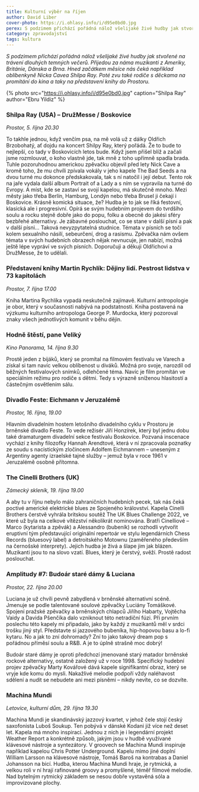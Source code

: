 ```yaml
---
title: Kulturní výběr na říjen
author: David Liber
cover-photo: https://i.ohlasy.info/i/d95e0bd0.jpg
perex: S podzimem přichází pořádná nálož všelijaké živé hudby jak stvořené na trávení dlouhých temných večerů. Přijedou za náma muzikanti z Ameriky, Británie, Dánska a Brna – hned začátkem měsíce nás čeká například oblíbenkyně Nicka Cavea Shilpa Ray.
category: zpravodajství
tags: kultura
---
```


*S podzimem přichází pořádná nálož všelijaké živé hudby jak stvořené na trávení dlouhých temných večerů. Přijedou za náma muzikanti z Ameriky, Británie, Dánska a Brna. Hned začátkem měsíce nás čeká například oblíbenkyně Nicka Cavea Shilpa Ray. Poté zvu také rodiče s děckama na promítání do kina a taky na představení knihy do Prostoru.*

{% photo src="https://i.ohlasy.info/i/d95e0bd0.jpg" caption="Shilpa Ray" author="Ebru Yildiz" %}

### Shilpa Ray (USA) – DružMesse / Boskovice

*Prostor, 5. října 20.30*

To takhle jednou, když venčím psa, na mě volá už z dálky Oldřich Brzobohatý, ať dojdu na koncert Shilpy Ray, který pořádá. Že to bude to nejlepší, co tady v Boskovicích letos bude. Když jsem přišel blíž a začali jsme rozmlouvat, o koho vlastně jde, tak mně z toho upřímně spadla brada. Tuhle pozoruhodnou americkou zpěvačku objevil před lety Nick Cave a kromě toho, že mu chvíli zpívala vokály v jeho kapele The Bad Seeds a na dvou turné mu dokonce předskakovala, tak s ní natočil i její debut. Tento rok na jaře vydala další album Portrait of a Lady a s ním se vypravila na turné do Evropy. A míst, kde se zastaví se svojí kapelou, má skutečně mnoho. Mezi městy jako třeba Berlín, Hamburg, Londýn nebo třeba Brusel ji čekají i Boskovice. Krásně komická situace, že? Hudba je to jak se říká festovní, klasická ale i progresivní. Opírá se svým hudebním projevem do tvrdšího soulu a rocku stejně dobře jako do popu, folku a obecně do jakési sféry bezbřehé alternativy. Je zábavné poslouchat, co se stane v další písní a pak v další písni… Taková nevyzpytatelná studnice. Témata v písních se točí kolem sexualního násilí, sebeurčení, drog a rasismu. Zpěvačka nám ovšem témata v svých hudebních obrazech nějak nevnucuje, jen nabízí, možná ještě lépe vypráví ve svých písních. Doporučuji a děkuji Oldřichovi a DružMesse, že to udělali.

### Představení knihy Martin Rychlík: Dějiny lidí. Pestrost lidstva v 73 kapitolách

*Prostor, 7. října 17.00*

Kniha Martina Rychlíka vypadá neskutečně zajímavě. Kulturní antropologie je obor, který v současnosti nabývá na podstatnosti. Kniha postavená na výzkumu kulturního antropologa George P. Murdocka, který pozoroval znaky všech jednotlivých komunit v běhu dějin. 

### Hodně štěstí, pane Veliký

*Kino Panorama, 14. října 9.30*

Prostě jeden z bijáků, který se promítal na filmovém festivalu ve Varech a získal si tam navíc velkou oblíbenost u diváků. Možná pro svoje, narozdíl od běžných festivalových snímků, odlehčené téma. Navíc je film promítán ve speciálním režimu pro rodiče s dětmi. Tedy s výrazně sníženou hlasitostí a částečným osvětlením sálu. 

### Divadlo Feste: Eichmann v Jeruzalémě

*Prostor, 16. října, 19.00*

Hlavním divadelním hostem letošního divadelního cyklu v Prostoru je brněnské divadlo Feste. To vede režisér Jiří Honzírek, který byl jednu dobu také dramaturgem divadelní sekce festivalu Boskovice. Pozvaná inscenace vychází z knihy filozofky Hannah Arendtové, která v ní zpracovala poznatky ze soudu s nacistickým zločincem Adolfem Eichmannem – uneseným z Argentiny agenty izraelské tajné služby – jemuž byla v roce 1961 v Jeruzalémě osobně přítomna. 

### The Cinelli Brothers (UK)

*Zámecký skleník, 19. října 19.00*

A aby tu v říjnu nebylo málo zahraničních hudebních pecek, tak nás čeká poctivé americké elektrické blues ze Spojeného království. Kapela Cinelli Brothers čerstvě vyhrála britskou soutěž The UK Blues Challenge 2022, ve které už byla na celkové vítězství několikrát nominována. Bratři Cinelliové – Marco (kytarista a zpěvák) a Alessandro (bubeník) se rozhodli vytvořit eruptivní tým představující originální repertoár ve stylu legendárních Chess Records (bluesový label) a detroitského Motownu (zaměřeného především na černošské interprety). Jejich hudba je živá a šlape jim jak blázen. Muzikanti jsou to na slovo vzatí. Blues, který je čerstvý, svěží. Prostě radost poslouchat. 

### Amplitudy #7: Budoár staré dámy & Luciana

*Prostor, 22. října 20.00*

Luciana je už chvíli pevně zabydlená v brněnské alternativní scéně. Jmenuje se podle talentované soulové zpěvačky Luciány Tomáškové. Spojení pražské zpěvačky a brněnských chlapců Jiřího Habarty, Vojtěcha Vaidy a Davida Pšenčíka dalo vzniknout této netradiční fúzi. Při prvním poslechu této kapely mi připadalo, jako by každý z muzikantů měl v srdci trošku jiný styl. Představte si jazzového bubeníka, hip-hopovou basu a lo-fi kytaru. No a jak to zní dohromady? Zní to jako takový dream pop s pořádnou příměsí soulu a R&B. A je to úplně strašně moc dobrý! 

Budoár staré dámy je oproti předchozí jmenované starý matador brněnské rockové alternativy, ostatně založený už v roce 1998. Specifický hudební projev zpěvačky Marty Kovářové dává kapele signifikantní obraz, který se vryje kde komu do mysli. Nakažlivé melodie podpoří vždy naléhavost sdělení a nudit se nebudete ani mezi písněmi – nikdy nevíte, co se dozvíte. 

### Machina Mundi

*Letovice, kulturní dům, 29. října 19.30*

Machina Mundi je skandinávský jazzový kvartet, v jehož čele stojí český saxofonista Luboš Soukup. Ten pobývá v dánské Kodani již více než deset let. Kapela má mnoho inspirací. Jednou z nich je i legendární projekt Weather Report a konkrétně způsob, jakým jsou v hudbě využívané klávesové nástroje a syntezátory. V groovech se Machina Mundi inspiruje například kapelou Chris Potter Underground. Kapelu mimo jiné doplní William Larsson na klávesové nástroje, Tomáš Baroš na kontrabas a Daniel Johansson na bicí. Hudba, kterou Machina Mundi hraje, je rytmická, a velkou roli v ní hrají rafinované groovy a promyšlené, téměř filmové melodie. Nad bytelným rytmický základem se nesou dobře vystavěná sóla a improvizované plochy.